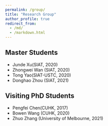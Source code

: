 ```yaml
---
permalink: /group/
title: "Research Group"
author_profile: true
redirect_from: 
  - /md/
  - /markdown.html
---
```


## Master Students
* Junde Xu(SIAT, 2020)
* Zhongwei Wan (SIAT, 2020)
* Tong Yao(SIAT-USTC, 2020)
* Donghao Zhou (SIAT, 2021)

## Visiting PhD Students
* Pengfei Chen(CUHK, 2017)
* Bowen Wang (CUHK, 2020)
* Zhuo Zhang (University of Melbourne, 2021)
